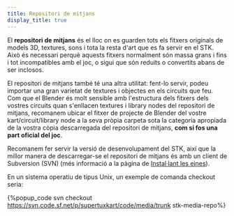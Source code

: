 ```yaml
---
title: Repositori de mitjans
display_title: true
---
```

El **repositori de mitjans** és el lloc on es guarden tots els fitxers originals de models 3D, textures, sons i tota la resta d'art que es fa servir en el STK. Això és necessari perquè aquests fitxers normalment són massa grans i fins i tot incompatibles amb el joc, o sigui que són reduits o convertits abans de ser inclosos.

El repositori de mitjans també té una altra utilitat: fent-lo servir, podeu importar una gran varietat de textures i objectes en els circuits que feu. Com que el Blender és molt sensible amb l'estructura dels fitxers dels vostres circuits quan s'enllacen textures i library nodes del repositori de mitjans, recomanem ubicar el fitxer de projecte de Blender del vostre kart/circuit/library node a la seva pròpia carpeta sota la categoria apropiada de la vostra còpia descarregada del repositori de mitjans, **com si fos una part oficial del joc**.

Recomanem fer servir la versió de desenvolupament del STK, així que la millor manera de descarregar-se el repositori de mitjans és amb un client de Subversion (SVN) (més informació a la pàgina de [Instal·lant les eines](Installing_Tools)).

En un sistema operatiu de tipus Unix, un exemple de comanda checkout seria:

{%popup_code
svn checkout https://svn.code.sf.net/p/supertuxkart/code/media/trunk stk-media-repo%}
